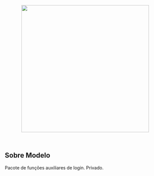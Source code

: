 <p align="center"><a href="https://www.agapesolucoes.com.br/" target="_blank"><img src="https://www.agapesolucoes.com.br/media/logos/AGP/logo-blue.svg" width="400"></a></p>

<br>

## Sobre Modelo

Pacote de funções auxiliares de login. Privado.


